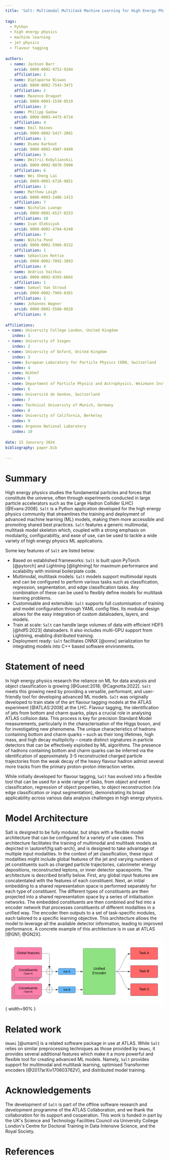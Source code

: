 ```yaml
---
title: 'Salt: Multimodal Multitask Machine Learning for High Energy Physics'

tags:
  - Python
  - high energy physics
  - machine learning
  - jet physics
  - flavour tagging

authors:
  - name: Jackson Barr
    orcid: 0000-0002-9752-9204 
    affiliation: 1
  - name: Diptaparna Biswas
    orcid: 0000-0002-7543-3471
    affiliation: 2
  - name: Maxence Draguet
    orcid: 0000-0003-1530-0519
    affiliation: 3
  - name: Philipp Gadow
    orcid: 0000-0003-4475-6734
    affiliation: 4
  - name: Emil Haines
    orcid: 0000-0002-5417-2081
    affiliation: 1
  - name: Osama Karkout
    orcid: 0000-0002-4907-9499
    affiliation: 5
  - name: Dmitrii Kobylianskii
    orcid: 0009-0002-0070-5900
    affiliation: 6
  - name: Wei Sheng Lai
    orcid: 0009-0001-6726-9851
    affiliation: 1
  - name: Matthew Leigh
    orcid: 0000-0003-1406-1413
    affiliation: 7
  - name: Nicholas Luongo
    orcid: 0000-0001-6527-0253
    affiliation: 10
  - name: Ivan Oleksiyuk
    orcid: 0000-0002-4784-6340
    affiliation: 7
  - name: Nikita Pond
    orcid: 0000-0002-5966-0332
    affiliation: 1
  - name: Sébastien Rettie
    orcid: 0000-0002-7092-3893
    affiliation: 4
  - name: Andrius Vaitkus
    orcid: 0000-0002-0393-666X
    affiliation: 1
  - name: Samuel Van Stroud
    orcid: 0000-0002-7969-0301
    affiliation: 1
  - name: Johannes Wagner
    orcid: 0000-0002-5588-0020
    affiliation: 9

affiliations:
 - name: University College London, United Kingdom
   index: 1
 - name: University of Siegen
   index: 2
 - name: University of Oxford, United Kingdom
   index: 3
 - name: European Laboratory for Particle Physics CERN, Switzerland
   index: 4
 - name: Nikhef
   index: 5
 - name: Department of Particle Physics and Astrophysics, Weizmann Institute of Science, Israel
   index: 6
 - name: Université de Genève, Switzerland
   index: 7
 - name: Technical University of Munich, Germany
   index: 8
 - name: University of California, Berkeley
   index: 9
 - name: Argonne National Laboratory
   index: 10

date: 15 Janurary 2024
bibliography: paper.bib

---
```


# Summary

High energy physics studies the fundamental particles and forces that constitute the universe, often through experiments conducted in large particle accelerators such as the Large Hadron Collider (LHC) [@Evans:2008].
`Salt` is a Python application developed for the high energy physics community that streamlines the training and deployment of advanced machine learning (ML) models, making them more accessible and promoting shared best practices.
`Salt` features a generic multimodal, multitask model skeleton which, coupled with a strong emphasis on modularity, configurabiltiy, and ease of use, can be used to tackle a wide variety of high energy physics ML applications.

Some key features of `Salt` are listed below:

- Based on established frameworks: `Salt` is built upon PyTorch [@pytorch] and Lightning [@lightning] for maximum performance and scalability with minimal boilerplate code.
- Multimodal, multitask models: `Salt` models support multimodal inputs and can be configured to perform various tasks such as classification, regression, segmentation, and edge classification tasks. Any combination of these can be used to flexibly define models for multitask learning problems.
- Customisable and extensible: `Salt` supports full customisation of training and model configuration through YAML config files. Its modular design allows for the easy integration of custom dataloaders, layers, and models.
- Train at scale: `Salt` can handle large volumes of data with efficient HDF5 [@hdf5:2023] dataloaders. It also includes multi-GPU support from Lightning, enabling distributed training.
- Deployment ready: `Salt` facilitates ONNX [@onnx] serialization for integrating models into C++ based software environments.


# Statement of need

In high energy physics research the reliance on ML for data analysis and object classification is growing [@Guest:2018; @Cagnotta:2022].
`Salt` meets this growing need by providing a versatile, performant, and user-friendly tool for developing advanced ML models.
`Salt` was originally developed to train state of the art flavour tagging models at the ATLAS experiment [@ATLAS:2008] at the LHC.
Flavour tagging, the identification of jets from bottom and charm quarks, plays a crucial role in analysing ATLAS collision data. This process is key for precision Standard Model measurements, particularly in the characterisation of the Higgs boson, and for investigating new phenomena.
The unique characteristics of hadrons containing bottom and charm quarks – such as their long lifetimes, high mass, and high decay multiplicity – create distinct signatures in particle detectors that can be effectively exploited by ML algorithms.
The presence of hadrons containing bottom and charm quarks can be inferred via the identification of approximately 3-5 reconstructed charged particle trajectories from the weak decay of the heavy flavour hadron admist several more tracks from the primary proton-proton interaction vertex.

While initially developed for flavour tagging, `Salt` has evolved into a flexible tool that can be used for a wide range of tasks, from object and event classification, regression of object properties, to object reconstruction (via edge classification or input segmentation), demonstrating its broad applicability across various data analysis challenges in high energy physics.


# Model Architecture

Salt is designed to be fully modular, but ships with a flexible model architecture that can be configured for a variety of use cases.
This architecture facilitates the training of multimodal and multitask models as depicted in \autoref{fig:salt-arch}, and is designed to take advantage of multiple input modalities.
In the context of jet classification, these input modalities might include global features of the jet and varying numbers of jet constituents such as charged particle trajectories, calorimeter energy depositions, reconstructed leptons, or inner detector spacepoints.
The architecture is described briefly below.
First, any global input features are concatentated with the features of each constituent.
Next, an initial embedding to a shared representation space is performed separately for each type of constituent.
The different types of constituents are then projected into a shared representation space by a series of initialisation networks.
The embedded constituents are then combined and fed into a encoder network that processes constituents of different modalities in a unified way.
The encoder then outputs to a set of task-specific modules, each tailored to a specific learning objective.
This architecture allows the model to leverage all the available detector information, leading to improved performance.
A concrete example of this architecture is in use at ATLAS [@GN1; @GN2X].

![This diagram illustrates the flow of information within a generic model trained using `Salt`. In this example, global object features are provided alongisde two types of constituents. The model is configured with three training objectives, each of which may relate to the global object or the one of the constituent modalities. Concatenation is denoted by $\oplus$.\label{fig:salt-arch}](salt-arch.png){ width=90% }


# Related work

`Umami` [@umami] is a related software package in use at ATLAS. 
While `Salt` relies on similar preprocessing techniques as those provided by `Umami`, it provides several additional features which make it a more powerful and flexible tool for creating advanced ML models.
Namely, `Salt` provides support for multimodal and multitask learning, optimised Transformer encoders [@2017arXiv170603762V], and distributed model training.


# Acknowledgements

The development of `Salt` is part of the offline software research and development programme of the ATLAS Collaboration, and we thank the collaboration for its support and cooperation.
This work is funded in part by the UK's Science and Technology Facilities Council via University College London's Centre for Doctoral Training in Data Intensive Science, and the Royal Society.


# References
